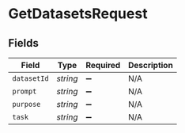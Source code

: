 # GetDatasetsRequest


## Fields

| Field              | Type               | Required           | Description        |
| ------------------ | ------------------ | ------------------ | ------------------ |
| `datasetId`        | *string*           | :heavy_minus_sign: | N/A                |
| `prompt`           | *string*           | :heavy_minus_sign: | N/A                |
| `purpose`          | *string*           | :heavy_minus_sign: | N/A                |
| `task`             | *string*           | :heavy_minus_sign: | N/A                |